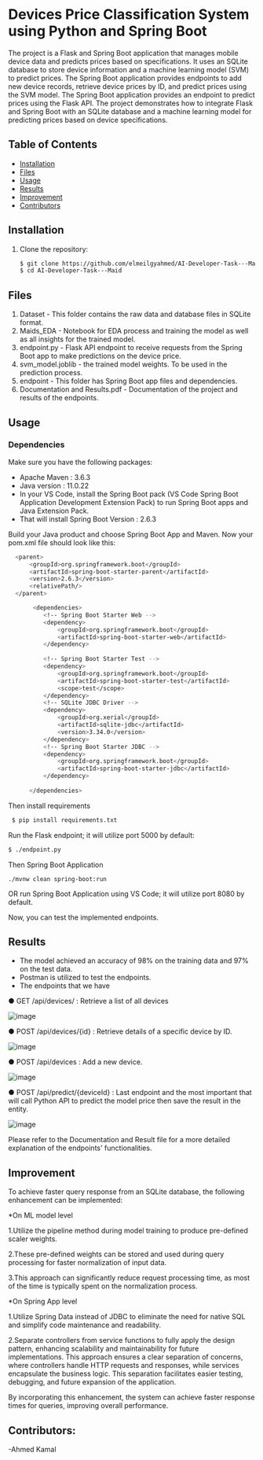 # Devices Price Classification System using Python and Spring Boot

The project is a Flask and Spring Boot application that manages mobile device data and predicts prices based on specifications. It uses an SQLite database to store device information and a machine learning model (SVM) to predict prices. The Spring Boot application provides endpoints to add new device records, retrieve device prices by ID, and predict prices using the SVM model. The Spring Boot application provides an endpoint to predict prices using the Flask API. The project demonstrates how to integrate Flask and Spring Boot with an SQLite database and a machine learning model for predicting prices based on device specifications.

## Table of Contents

- [Installation](#installation)
- [Files](#files)
- [Usage](#usage)
- [Results](#results)
- [Improvement](#improvement)
- [Contributors](#contributors)

## Installation

1. Clone the repository:

   ```sh
   $ git clone https://github.com/elmeilgyahmed/AI-Developer-Task---Maid
   $ cd AI-Developer-Task---Maid

## Files
1. Dataset - This folder contains the raw data and database files in SQLite format.
2. Maids_EDA - Notebook for EDA process and training the model as well as all insights for the trained model.
3. endpoint.py - Flask API endpoint to receive requests from the Spring Boot app to make predictions on the device price.
4. svm_model.joblib - the trained model weights. To be used in the prediction process.
5. endpoint - This folder has Spring Boot app files and dependencies.
6. Documentation and Results.pdf - Documentation of the project and results of the endpoints.

## Usage
### Dependencies
Make sure you have the following packages:
- Apache Maven : 3.6.3
- Java version : 11.0.22
- In your VS Code, install the Spring Boot pack (VS Code Spring Boot Application Development Extension Pack) to run Spring Boot apps and Java Extension Pack.
- That will install Spring Boot Version : 2.6.3
  
Build your Java product and choose Spring Boot App and Maven. Now your pom.xml file should look like this:
  ```sh
   	<parent>
   		<groupId>org.springframework.boot</groupId>
   		<artifactId>spring-boot-starter-parent</artifactId>
   		<version>2.6.3</version>
   		<relativePath/>
   	</parent>

         <dependencies>
      		<!-- Spring Boot Starter Web -->
      		<dependency>
      			<groupId>org.springframework.boot</groupId>
      			<artifactId>spring-boot-starter-web</artifactId>
      		</dependency>
      
      		<!-- Spring Boot Starter Test -->
      		<dependency>
      			<groupId>org.springframework.boot</groupId>
      			<artifactId>spring-boot-starter-test</artifactId>
      			<scope>test</scope>
      		</dependency>
      		<!-- SQLite JDBC Driver -->
      		<dependency>
      			<groupId>org.xerial</groupId>
      			<artifactId>sqlite-jdbc</artifactId>
      			<version>3.34.0</version>
      		</dependency>
      		<!-- Spring Boot Starter JDBC -->
      		<dependency>
      			<groupId>org.springframework.boot</groupId>
      			<artifactId>spring-boot-starter-jdbc</artifactId>
      		</dependency>
      
      	</dependencies>
```
Then install requirements
   ```sh
    $ pip install requirements.txt
   ```
Run the Flask endpoint; it will utilize port 5000 by default:
   ``` sh
$ ./endpoint.py
```
Then Spring Boot Application 
    
    ./mvnw clean spring-boot:run
OR run Spring Boot Application using VS Code; it will utilize port 8080 by default.

Now, you can test the implemented endpoints.

## Results

- The model achieved an accuracy of 98% on the training data and 97% on the test data.
- Postman is utilized to test the endpoints.
- The endpoints that we have

 ● GET /api/devices/
: Retrieve a list of all devices

![image](https://github.com/elmeilgyahmed/AI-Developer-Task---Maid/assets/50087016/093f69c7-6f53-483f-bd2d-3c206c10eac9)

● POST /api/devices/{id}
: Retrieve details of a specific device by ID.

![image](https://github.com/elmeilgyahmed/AI-Developer-Task---Maid/assets/50087016/bb1fb3e2-4a88-488a-a537-b22c61b1ab55)

● POST /api/devices
: Add a new device.

![image](https://github.com/elmeilgyahmed/AI-Developer-Task---Maid/assets/50087016/37f8bf9f-cfeb-41d4-b01e-e96b75c4aeb7)

● POST /api/predict/{deviceId}
: Last endpoint and the most important that will call Python API to predict the model price then save the result in
the entity.

![image](https://github.com/elmeilgyahmed/AI-Developer-Task---Maid/assets/50087016/642edf29-2a35-417c-8dc2-1f87e79257c1)

Please refer to the Documentation and Result file for a more detailed explanation of the endpoints' functionalities.

## Improvement

To achieve faster query response from an SQLite database, the following enhancement can be implemented:

*On ML model level

   1.Utilize the pipeline method during model training to produce pre-defined scaler weights.
   
   2.These pre-defined weights can be stored and used during query processing for faster normalization of input data.
   
   3.This approach can significantly reduce request processing time, as most of the time is typically spent on the normalization process.
   
*On Spring App level
   
   1.Utilize Spring Data instead of JDBC to eliminate the need for native SQL and simplify code maintenance and readability.

   2.Separate controllers from service functions to fully apply the design pattern, enhancing scalability and maintainability for future implementations. This approach             ensures a clear separation of concerns, where controllers handle HTTP requests and responses, while services encapsulate the business logic. This separation facilitates       easier testing, debugging, and future expansion of the application.



By incorporating this enhancement, the system can achieve faster response times for queries, improving overall performance.
## Contributors:

-Ahmed Kamal




